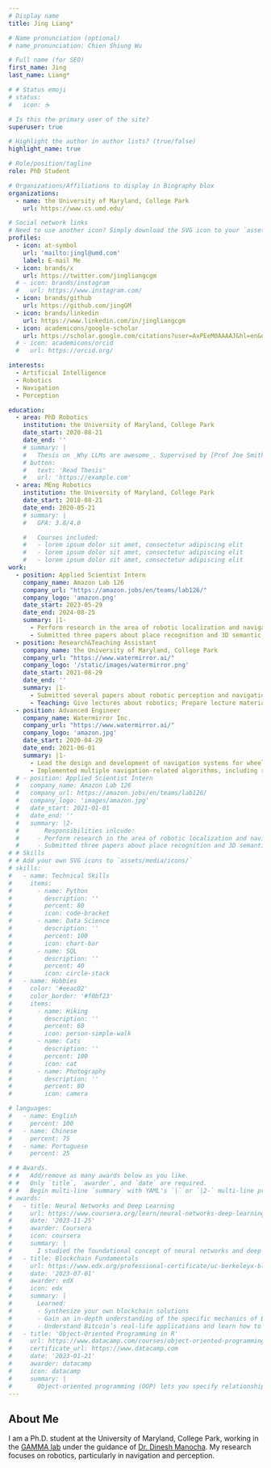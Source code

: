 ```yaml
---
# Display name
title: Jing Liang*

# Name pronunciation (optional)
# name_pronunciation: Chien Shiung Wu

# Full name (for SEO)
first_name: Jing
last_name: Liang*

# # Status emoji
# status:
#   icon: ☕️

# Is this the primary user of the site?
superuser: true

# Highlight the author in author lists? (true/false)
highlight_name: true

# Role/position/tagline
role: PhD Student

# Organizations/Affiliations to display in Biography blox
organizations:
  - name: the University of Maryland, College Park
    url: https://www.cs.umd.edu/

# Social network links
# Need to use another icon? Simply download the SVG icon to your `assets/media/icons/` folder.
profiles:
  - icon: at-symbol
    url: 'mailto:jingl@umd.com'
    label: E-mail Me
  - icon: brands/x
    url: https://twitter.com/jingliangcgm
  # - icon: brands/instagram
  #   url: https://www.instagram.com/
  - icon: brands/github
    url: https://github.com/jingGM
  - icon: brands/linkedin
    url: https://www.linkedin.com/in/jingliangcgm
  - icon: academicons/google-scholar
    url: https://scholar.google.com/citations?user=AxPEeM0AAAAJ&hl=en&oi=ao
  # - icon: academicons/orcid
  #   url: https://orcid.org/

interests:
  - Artificial Intelligence
  - Robotics
  - Navigation
  - Perception

education:
  - area: PhD Robotics
    institution: the University of Maryland, College Park
    date_start: 2020-08-21
    date_end: ''
    # summary: |
    #   Thesis on _Why LLMs are awesome_. Supervised by [Prof Joe Smith](https://example.com). Presented papers at 5 IEEE conferences with the contributions being published in 2 Springer journals.
    # button:
    #   text: 'Read Thesis'
    #   url: 'https://example.com'
  - area: MEng Robotics
    institution: the University of Maryland, College Park
    date_start: 2018-08-21
    date_end: 2020-05-21
    # summary: |
    #   GPA: 3.8/4.0

    #   Courses included:
    #   - lorem ipsum dolor sit amet, consectetur adipiscing elit
    #   - lorem ipsum dolor sit amet, consectetur adipiscing elit
    #   - lorem ipsum dolor sit amet, consectetur adipiscing elit
work:
  - position: Applied Scientist Intern
    company_name: Amazon Lab 126
    company_url: "https://amazon.jobs/en/teams/lab126/"
    company_logo: 'amazon.png'
    date_start: 2023-05-29
    date_end: 2024-08-25
    summary: |1-
      - Perform research in the area of robotic localization and navigation;
      - Submitted three papers about place recognition and 3D semantic scene understanding to IROS 2024, RA-L and ICRA 2025, respectively.
  - position: Research&Teaching Assistant
    company_name: the University of Maryland, College Park
    company_url: "https://www.watermirror.ai/"
    company_logo: '/static/images/watermirror.png'
    date_start: 2021-08-29
    date_end: ''
    summary: |1-
      - Submitted several papers about robotic perception and navigation to ICRA, IROS, and RA-L;
      - Teaching: Give lectures about robotics; Prepare lecture materials, exams and assignments;
  - position: Advanced Engineer
    company_name: Watermirror Inc.
    company_url: "https://www.watermirror.ai/"
    company_logo: 'amazon.jpg'
    date_start: 2020-04-29
    date_end: 2021-06-01
    summary: |1-
      - Lead the design and development of navigation systems for wheeled robots;
      - Implemented multiple navigation-related algorithms, including reinforcement learning-based collision avoidance, LiDAR-based SLAM algorithms, and MPC-based control algorithms.
  # - position: Applied Scientist Intern
  #   company_name: Amazon Lab 126
  #   company_url: https://amazon.jobs/en/teams/lab126/
  #   company_logo: 'images/amazon.jpg'
  #   date_start: 2021-01-01
  #   date_end: ''
  #   summary: |2-
  #       Responsibilities inlcude:
  #     - Perform research in the area of robotic localization and navigation
  #     - Submitted three papers about place recognition and 3D semantic scene understanding to IROS 2024, RA-L and ICRA 2025, respectively.
# # Skills
# # Add your own SVG icons to `assets/media/icons/`
# skills:
#   - name: Technical Skills
#     items:
#       - name: Python
#         description: ''
#         percent: 80
#         icon: code-bracket
#       - name: Data Science
#         description: ''
#         percent: 100
#         icon: chart-bar
#       - name: SQL
#         description: ''
#         percent: 40
#         icon: circle-stack
#   - name: Hobbies
#     color: '#eeac02'
#     color_border: '#f0bf23'
#     items:
#       - name: Hiking
#         description: ''
#         percent: 60
#         icon: person-simple-walk
#       - name: Cats
#         description: ''
#         percent: 100
#         icon: cat
#       - name: Photography
#         description: ''
#         percent: 80
#         icon: camera

# languages:
#   - name: English
#     percent: 100
#   - name: Chinese
#     percent: 75
#   - name: Portuguese
#     percent: 25

# # Awards.
# #   Add/remove as many awards below as you like.
# #   Only `title`, `awarder`, and `date` are required.
# #   Begin multi-line `summary` with YAML's `|` or `|2-` multi-line prefix and indent 2 spaces below.
# awards:
#   - title: Neural Networks and Deep Learning
#     url: https://www.coursera.org/learn/neural-networks-deep-learning
#     date: '2023-11-25'
#     awarder: Coursera
#     icon: coursera
#     summary: |
#       I studied the foundational concept of neural networks and deep learning. By the end, I was familiar with the significant technological trends driving the rise of deep learning; build, train, and apply fully connected deep neural networks; implement efficient (vectorized) neural networks; identify key parameters in a neural network’s architecture; and apply deep learning to your own applications.
#   - title: Blockchain Fundamentals
#     url: https://www.edx.org/professional-certificate/uc-berkeleyx-blockchain-fundamentals
#     date: '2023-07-01'
#     awarder: edX
#     icon: edx
#     summary: |
#       Learned:
#       - Synthesize your own blockchain solutions
#       - Gain an in-depth understanding of the specific mechanics of Bitcoin
#       - Understand Bitcoin’s real-life applications and learn how to attack and destroy Bitcoin, Ethereum, smart contracts and Dapps, and alternatives to Bitcoin’s Proof-of-Work consensus algorithm
#   - title: 'Object-Oriented Programming in R'
#     url: https://www.datacamp.com/courses/object-oriented-programming-with-s3-and-r6-in-r
#     certificate_url: https://www.datacamp.com
#     date: '2023-01-21'
#     awarder: datacamp
#     icon: datacamp
#     summary: |
#       Object-oriented programming (OOP) lets you specify relationships between functions and the objects that they can act on, helping you manage complexity in your code. This is an intermediate level course, providing an introduction to OOP, using the S3 and R6 systems. S3 is a great day-to-day R programming tool that simplifies some of the functions that you write. R6 is especially useful for industry-specific analyses, working with web APIs, and building GUIs.
---
```


## About Me

I am a Ph.D. student at the University of Maryland, College Park, working in the [GAMMA lab](https://gamma.umd.edu/) under the guidance of [Dr. Dinesh Manocha](https://www.cs.umd.edu/people/dmanocha). My research focuses on robotics, particularly in navigation and perception.